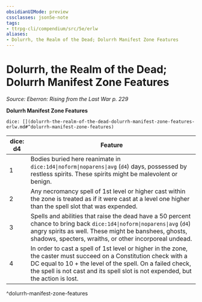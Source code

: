 ```yaml
---
obsidianUIMode: preview
cssclasses: json5e-note
tags:
- ttrpg-cli/compendium/src/5e/erlw
aliases:
- Dolurrh, the Realm of the Dead; Dolurrh Manifest Zone Features
---
```

# Dolurrh, the Realm of the Dead; Dolurrh Manifest Zone Features
*Source: Eberron: Rising from the Last War p. 229* 

**Dolurrh Manifest Zone Features**

`dice: [](dolurrh-the-realm-of-the-dead-dolurrh-manifest-zone-features-erlw.md#^dolurrh-manifest-zone-features)`

| dice: d4 | Feature |
|----------|---------|
| 1 | Bodies buried here reanimate in `dice:1d4\|noform\|noparens\|avg` (`d4`) days, possessed by restless spirits. These spirits might be malevolent or benign. |
| 2 | Any necromancy spell of 1st level or higher cast within the zone is treated as if it were cast at a level one higher than the spell slot that was expended. |
| 3 | Spells and abilities that raise the dead have a 50 percent chance to bring back `dice:1d4\|noform\|noparens\|avg` (`d4`) angry spirits as well. These might be banshees, ghosts, shadows, specters, wraiths, or other incorporeal undead. |
| 4 | In order to cast a spell of 1st level or higher in the zone, the caster must succeed on a Constitution check with a DC equal to 10 + the level of the spell. On a failed check, the spell is not cast and its spell slot is not expended, but the action is lost. |
^dolurrh-manifest-zone-features